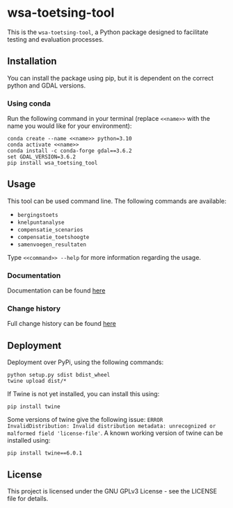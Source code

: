 # wsa-toetsing-tool
This is the `wsa-toetsing-tool`, a Python package designed to facilitate testing and evaluation processes.

## Installation
You can install the package using pip, but it is dependent on the correct python and GDAL versions.

### Using conda

 Run the following command in your terminal (replace ```<<name>>``` with the name you would like for your environment):

```
conda create --name <<name>> python=3.10
conda activate <<name>>
conda install -c conda-forge gdal==3.6.2
set GDAL_VERSION=3.6.2
pip install wsa_toetsing_tool
```

## Usage

This tool can be used command line. The following commands are available:
- ```bergingstoets```
- ```knelpuntanalyse```
- ```compensatie_scenarios```
- ```compensatie_toetshoogte```
- ```samenvoegen_resultaten```

Type ```<<command>> --help``` for more information regarding the usage.

### Documentation
Documentation can be found [here](docs/Documentatie%20WSA%20toetsing.docx)

### Change history
Full change history can be found [here](CHANGELOG.md)
## Deployment

Deployment over PyPi, using the following commands:

```
python setup.py sdist bdist_wheel
twine upload dist/*
```

If Twine is not yet installed, you can install this using:
```
pip install twine
```

Some versions of twine give the following issue:
```ERROR    InvalidDistribution: Invalid distribution metadata: unrecognized or malformed field 'license-file'```. A known working version of twine can be installed using:

```
pip install twine==6.0.1
```



## License
This project is licensed under the GNU GPLv3 License - see the LICENSE file for details.